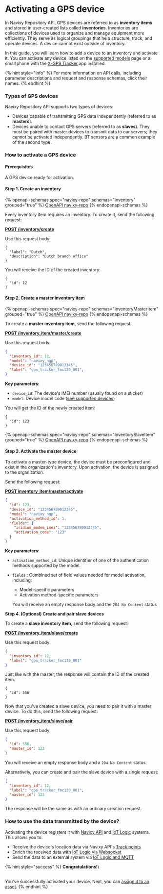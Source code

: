 # Activating a GPS device

In Navixy Repository API, GPS devices are referred to as **inventory items** and stored in user-created lists called **inventories**. Inventories are collections of devices used to organize and manage equipment more efficiently. They serve as logical groupings that help structure, track, and operate devices. A device cannot exist outside of inventory.

In this guide, you will learn how to add a device to an inventory and activate it. You can activate any device listed on the [supported models](https://www.navixy.com/devices/) page or a smartphone with the [X-GPS Tracker](https://docs.navixy.com/user-guide/x-gps-tracker) app installed.

{% hint style="info" %}
For more information on API calls, including parameter descriptions and request and response schemas, click their names.
{% endhint %}

### Types of GPS devices

Navixy Repository API supports two types of devices:

* Devices capable of transmitting GPS data independently (referred to as **masters**).
* Devices unable to contact GPS servers (referred to as **slaves**). They must be paired with master devices to transmit data to our servers; they cannot be activated independently. BT sensors are a common example of the second type.

### How to activate a GPS device

#### Prerequisites

A GPS device ready for activation.

#### Step 1. Create an inventory

{% openapi-schemas spec="navixy-repo" schemas="Inventory" grouped="true" %}
[OpenAPI navixy-repo](https://raw.githubusercontent.com/SquareGPS/navixy-api/refs/heads/navixy-repo/navixy-repository-api/navixy-repo-api-specification.yaml)
{% endopenapi-schemas %}

Every inventory item requires an inventory. To create it, send the following request:

&#x20;[**POST /inventory/create**](broken-reference)

Use this request body:

```
{​
  "label": "Dutch",
  "description": "Dutch branch office"​
​}
```

You will receive the ID of the created inventory:

```
{
  "id": 12
}
```

#### Step 2. Create a master inventory item

{% openapi-schemas spec="navixy-repo" schemas="InventoryMasterItem" grouped="true" %}
[OpenAPI navixy-repo](https://raw.githubusercontent.com/SquareGPS/navixy-api/refs/heads/navixy-repo/navixy-repository-api/navixy-repo-api-specification.yaml)
{% endopenapi-schemas %}

To create a **master inventory item**, send the following request:

[**POST /inventory\_item/master/create**](broken-reference)

Use this request body:

```json
{
  "inventory_id": 12,
  "model": "navixy_ngp",
  "device_id": "123456789012345",
  "label": "gps_tracker_fmc130_001",
}

```

**Key parameters:**

* `device_id`: The device's IMEI number (usually found on a sticker)
* `model`: Device model code ([see supported devices](https://www.navixy.com/devices/))

You will get the ID of the newly created item:

<pre class="language-json"><code class="lang-json"><strong>{
</strong>  "id": 123
}
</code></pre>

{% openapi-schemas spec="navixy-repo" schemas="InventorySlaveItem" grouped="true" %}
[OpenAPI navixy-repo](https://raw.githubusercontent.com/SquareGPS/navixy-api/refs/heads/navixy-repo/navixy-repository-api/navixy-repo-api-specification.yaml)
{% endopenapi-schemas %}

#### Step 3. Activate the master device

To activate a master-type device, the device must be preconfigured and exist in the organization's inventory. Upon activation, the device is assigned to the organization.

Send the following request:

[**POST inventory\_item/master/activate**](broken-reference)

```json
{
  "id": 123,
  "device_id": "123456789012345",
  "model": "navixy_ngp",
  "activation_method_id": 1,
  "fields": {​
    "iridium_modem_imei": "123456789012345",
    "activation_code": "123"​
  }
}
```

**Key parameters:**

* `activation_method_id`: Unique identifier of one of the authentication methods supported by the model.
*   `fields` : Combined set of field values needed for model activation, including:

    * Model-specific parameters
    * Activation method-specific parameters

    You will receive an empty response body and the `204 No Content` status



**Step 4. (Optional) Create and pair slave devices**

To create a **slave inventory item**, send the following request:

[**POST /inventory\_item/slave/create**](broken-reference)

Use this request body:

```json
{
  "inventory_id": 12,
  "label": "gps_tracker_fmc130_001"
}
```

Just like with the master, the response will contain the ID of the created item.

<pre class="language-json"><code class="lang-json"><strong>{
</strong>  "id": 556
}
</code></pre>

Now that you've created a slave device, you need to pair it with a master device. To do this, send the following request:

[**POST /inventory\_item/slave/pair**](broken-reference)

Use this request body:

```json
{
  "id": 556,
  "master_id": 123
}
```

You will receive an empty response body and a `204 No Content` status.

Alternatively, you can create and pair the slave device with a single request:

```json
{
  "inventory_id": 12,
  "label": "gps_tracker_fmc130_001",
  "master_id": 123
}
```

The response will be the same as with an ordinary creation request.

### How to use the data transmitted by the device?

Activating the device registers it with [Navixy API](https://www.navixy.com/docs/navixy-api/) and [IoT Logic](https://www.navixy.com/docs/iot-logic-api) systems. This allows you to:

* Receive the device's location data via Navixy API's [Track points](https://www.navixy.com/docs/navixy-api/user-api/backend-api/guides/data-retrieval/get-track-points)
* Enrich the received data with [IoT Logic via Websocket](https://www.navixy.com/docs/iot-logic-api/websocket-access-for-dsa)
* Send the data to an external system via [IoT Logic and MQTT](https://www.navixy.com/docs/iot-logic-api/navixy-iot-guide/scenario1)

{% hint style="success" %}
**Congratulations!**\
\
You've successfully activated your device. Next, you can [assign it to an asset](creating-a-custom-asset.md#step-3.-assign-a-device).
{% endhint %}

